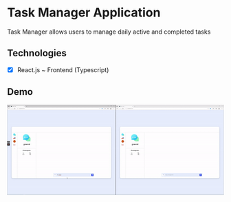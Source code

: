 # Task Manager Application

Task Manager allows users to manage daily active and completed tasks

## Technologies

- [x] React.js ~ Frontend (Typescript)


## Demo

![comic-app-gif](https://github.com/jason-gill00/messaging-application/blob/main/message-app-gif.gif)
